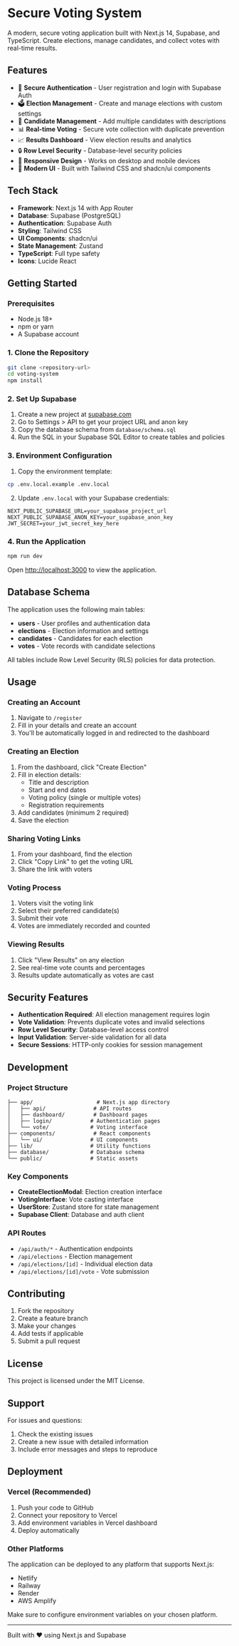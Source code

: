 # Secure Voting System

A modern, secure voting application built with Next.js 14, Supabase, and TypeScript. Create elections, manage candidates, and collect votes with real-time results.

## Features

- 🔐 **Secure Authentication** - User registration and login with Supabase Auth
- 🗳️ **Election Management** - Create and manage elections with custom settings
- 👥 **Candidate Management** - Add multiple candidates with descriptions
- 📊 **Real-time Voting** - Secure vote collection with duplicate prevention
- 📈 **Results Dashboard** - View election results and analytics
- 🔒 **Row Level Security** - Database-level security policies
- 📱 **Responsive Design** - Works on desktop and mobile devices
- 🎨 **Modern UI** - Built with Tailwind CSS and shadcn/ui components

## Tech Stack

- **Framework**: Next.js 14 with App Router
- **Database**: Supabase (PostgreSQL)
- **Authentication**: Supabase Auth
- **Styling**: Tailwind CSS
- **UI Components**: shadcn/ui
- **State Management**: Zustand
- **TypeScript**: Full type safety
- **Icons**: Lucide React

## Getting Started

### Prerequisites

- Node.js 18+ 
- npm or yarn
- A Supabase account

### 1. Clone the Repository

```bash
git clone <repository-url>
cd voting-system
npm install
```

### 2. Set Up Supabase

1. Create a new project at [supabase.com](https://supabase.com)
2. Go to Settings > API to get your project URL and anon key
3. Copy the database schema from `database/schema.sql`
4. Run the SQL in your Supabase SQL Editor to create tables and policies

### 3. Environment Configuration

1. Copy the environment template:
```bash
cp .env.local.example .env.local
```

2. Update `.env.local` with your Supabase credentials:
```env
NEXT_PUBLIC_SUPABASE_URL=your_supabase_project_url
NEXT_PUBLIC_SUPABASE_ANON_KEY=your_supabase_anon_key
JWT_SECRET=your_jwt_secret_key_here
```

### 4. Run the Application

```bash
npm run dev
```

Open [http://localhost:3000](http://localhost:3000) to view the application.

## Database Schema

The application uses the following main tables:

- **users** - User profiles and authentication data
- **elections** - Election information and settings
- **candidates** - Candidates for each election
- **votes** - Vote records with candidate selections

All tables include Row Level Security (RLS) policies for data protection.

## Usage

### Creating an Account

1. Navigate to `/register`
2. Fill in your details and create an account
3. You'll be automatically logged in and redirected to the dashboard

### Creating an Election

1. From the dashboard, click "Create Election"
2. Fill in election details:
   - Title and description
   - Start and end dates
   - Voting policy (single or multiple votes)
   - Registration requirements
3. Add candidates (minimum 2 required)
4. Save the election

### Sharing Voting Links

1. From your dashboard, find the election
2. Click "Copy Link" to get the voting URL
3. Share the link with voters

### Voting Process

1. Voters visit the voting link
2. Select their preferred candidate(s)
3. Submit their vote
4. Votes are immediately recorded and counted

### Viewing Results

1. Click "View Results" on any election
2. See real-time vote counts and percentages
3. Results update automatically as votes are cast

## Security Features

- **Authentication Required**: All election management requires login
- **Vote Validation**: Prevents duplicate votes and invalid selections
- **Row Level Security**: Database-level access control
- **Input Validation**: Server-side validation for all data
- **Secure Sessions**: HTTP-only cookies for session management

## Development

### Project Structure

```
├── app/                    # Next.js app directory
│   ├── api/               # API routes
│   ├── dashboard/         # Dashboard pages
│   ├── login/            # Authentication pages
│   └── vote/             # Voting interface
├── components/            # React components
│   └── ui/               # UI components
├── lib/                  # Utility functions
├── database/             # Database schema
└── public/               # Static assets
```

### Key Components

- **CreateElectionModal**: Election creation interface
- **VotingInterface**: Vote casting interface
- **UserStore**: Zustand store for state management
- **Supabase Client**: Database and auth client

### API Routes

- `/api/auth/*` - Authentication endpoints
- `/api/elections` - Election management
- `/api/elections/[id]` - Individual election data
- `/api/elections/[id]/vote` - Vote submission

## Contributing

1. Fork the repository
2. Create a feature branch
3. Make your changes
4. Add tests if applicable
5. Submit a pull request

## License

This project is licensed under the MIT License.

## Support

For issues and questions:
1. Check the existing issues
2. Create a new issue with detailed information
3. Include error messages and steps to reproduce

## Deployment

### Vercel (Recommended)

1. Push your code to GitHub
2. Connect your repository to Vercel
3. Add environment variables in Vercel dashboard
4. Deploy automatically

### Other Platforms

The application can be deployed to any platform that supports Next.js:
- Netlify
- Railway
- Render
- AWS Amplify

Make sure to configure environment variables on your chosen platform.

---

Built with ❤️ using Next.js and Supabase
